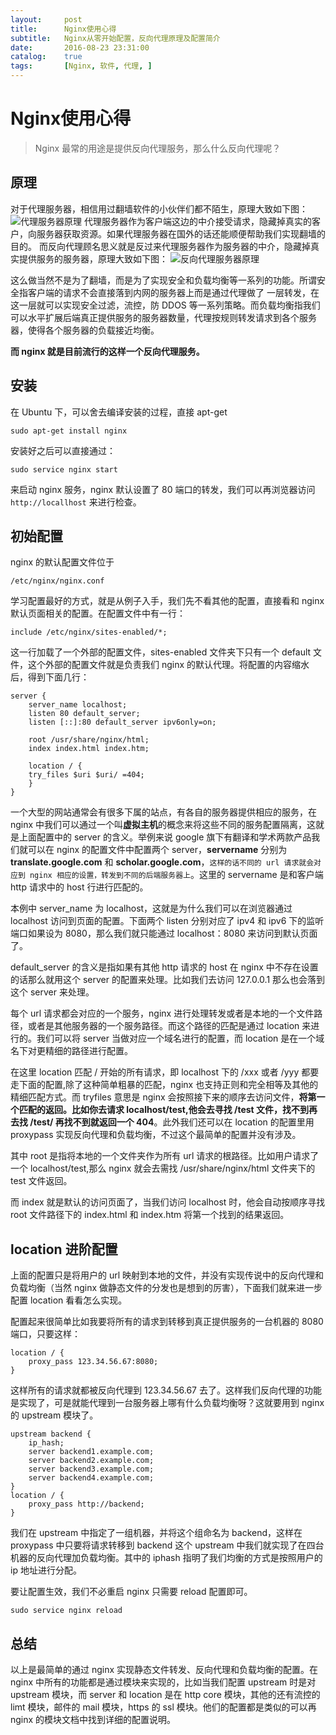 ```yaml
---
layout:     post
title:      Nginx使用心得
subtitle:   Nginx从零开始配置，反向代理原理及配置简介
date:       2016-08-23 23:31:00
catalog:    true
tags:       [Nginx, 软件, 代理, ]
---
```


# Nginx使用心得

> Nginx 最常的用途是提供反向代理服务，那么什么反向代理呢？

## 原理

对于代理服务器，相信用过翻墙软件的小伙伴们都不陌生，原理大致如下图：
![代理服务器原理](http://oc26wuqdw.bkt.clouddn.com/blog/nginxstart/mginx1.png)
代理服务器作为客户端这边的中介接受请求，隐藏掉真实的客户，向服务器获取资源。如果代理服务器在国外的话还能顺便帮助我们实现翻墙的目的。
而反向代理顾名思义就是反过来代理服务器作为服务器的中介，隐藏掉真实提供服务的服务器，原理大致如下图：
![反向代理服务器原理](http://oc26wuqdw.bkt.clouddn.com/blog/nginxstart/nginx2.png)

这么做当然不是为了翻墙，而是为了实现安全和负载均衡等一系列的功能。所谓安全指客户端的请求不会直接落到内网的服务器上而是通过代理做了 一层转发，在这一层就可以实现安全过滤，流控，防 DDOS 等一系列策略。而负载均衡指我们可以水平扩展后端真正提供服务的服务器数量，代理按规则转发请求到各个服务器，使得各个服务器的负载接近均衡。

**而 nginx 就是目前流行的这样一个反向代理服务。**

## 安装

在 Ubuntu 下，可以舍去编译安装的过程，直接 apt-get

```
sudo apt-get install nginx
```

安装好之后可以直接通过：

```
sudo service nginx start
```

来启动 nginx 服务，nginx 默认设置了 80 端口的转发，我们可以再浏览器访问 `http://locallhost` 来进行检查。

## 初始配置

nginx 的默认配置文件位于

```
/etc/nginx/nginx.conf
```

学习配置最好的方式，就是从例子入手，我们先不看其他的配置，直接看和 nginx 默认页面相关的配置。在配置文件中有一行：

```
include /etc/nginx/sites-enabled/*;
```

这一行加载了一个外部的配置文件，sites-enabled 文件夹下只有一个 default 文件，这个外部的配置文件就是负责我们 nginx 的默认代理。将配置的内容缩水后，得到下面几行：

```
server {
    server_name localhost;
    listen 80 default_server;
    listen [::]:80 default_server ipv6only=on;

    root /usr/share/nginx/html;
    index index.html index.htm;

    location / {
    try_files $uri $uri/ =404;
    }
}
```

一个大型的网站通常会有很多下属的站点，有各自的服务器提供相应的服务，在 nginx 中我们可以通过一个叫**虚拟主机**的概念来将这些不同的服务配置隔离，这就是上面配置中的 server 的含义。举例来说 google 旗下有翻译和学术两款产品我们就可以在 nginx 的配置文件中配置两个 server，**servername** 分别为 **translate.google.com** 和 **scholar.google.com**，`这样的话不同的 url 请求就会对应到 nginx 相应的设置，转发到不同的后端服务器上`。这里的 servername 是和客户端 http 请求中的 host 行进行匹配的。

本例中 server_name 为 localhost，这就是为什么我们可以在浏览器通过 localhost 访问到页面的配置。下面两个 listen 分别对应了 ipv4 和 ipv6 下的监听端口如果设为 8080，那么我们就只能通过 localhost：8080 来访问到默认页面了。

default_server 的含义是指如果有其他 http 请求的 host 在 nginx 中不存在设置的话那么就用这个 server 的配置来处理。比如我们去访问 127.0.0.1 那么也会落到这个 server 来处理。

每个 url 请求都会对应的一个服务，nginx 进行处理转发或者是本地的一个文件路径，或者是其他服务器的一个服务路径。而这个路径的匹配是通过 location 来进行的。我们可以将 server 当做对应一个域名进行的配置，而 location 是在一个域名下对更精细的路径进行配置。

在这里 location 匹配 / 开始的所有请求，即 localhost 下的 /xxx 或者 /yyy 都要走下面的配置,除了这种简单粗暴的匹配，nginx 也支持正则和完全相等及其他的精细匹配方式。而 tryfiles 意思是 nginx 会按照接下来的顺序去访问文件，**将第一个匹配的返回。比如你去请求 localhost/test,他会去寻找 /test 文件，找不到再去找 /test/ 再找不到就返回一个 404**。此外我们还可以在 location 的配置里用 proxypass 实现反向代理和负载均衡，不过这个最简单的配置并没有涉及。

其中 root 是指将本地的一个文件夹作为所有 url 请求的根路径。比如用户请求了一个 localhost/test,那么 nginx 就会去需找 /usr/share/nginx/html 文件夹下的 test 文件返回。

而 index 就是默认的访问页面了，当我们访问 localhost 时，他会自动按顺序寻找 root 文件路径下的 index.html 和 index.htm 将第一个找到的结果返回。

## location 进阶配置

上面的配置只是将用户的 url 映射到本地的文件，并没有实现传说中的反向代理和负载均衡（当然 nginx 做静态文件的分发也是想到的厉害），下面我们就来进一步配置 location 看看怎么实现。

配置起来很简单比如我要将所有的请求到转移到真正提供服务的一台机器的 8080 端口，只要这样：

```
location / {
    proxy_pass 123.34.56.67:8080;
}
```

这样所有的请求就都被反向代理到 123.34.56.67 去了。这样我们反向代理的功能是实现了，可是就能代理到一台服务器上哪有什么负载均衡呀？这就要用到 nginx 的 upstream 模块了。

```
upstream backend {
    ip_hash;
    server backend1.example.com;
    server backend2.example.com;
    server backend3.example.com;
    server backend4.example.com;
}
location / {
    proxy_pass http://backend;
}
```

我们在 upstream 中指定了一组机器，并将这个组命名为 backend，这样在 proxypass 中只要将请求转移到 backend 这个 upstream 中我们就实现了在四台机器的反向代理加负载均衡。其中的 iphash 指明了我们均衡的方式是按照用户的 ip 地址进行分配。

要让配置生效，我们不必重启 nginx 只需要 reload 配置即可。

```
sudo service nginx reload
```

## 总结

以上是最简单的通过 nginx 实现静态文件转发、反向代理和负载均衡的配置。在 nginx 中所有的功能都是通过模块来实现的，比如当我们配置 upstream 时是对 upstream 模块，而 server 和 location 是在 http core 模块，其他的还有流控的 limt 模块，邮件的 mail 模块，https 的 ssl 模块。他们的配置都是类似的可以再 nginx 的模块文档中找到详细的配置说明。


